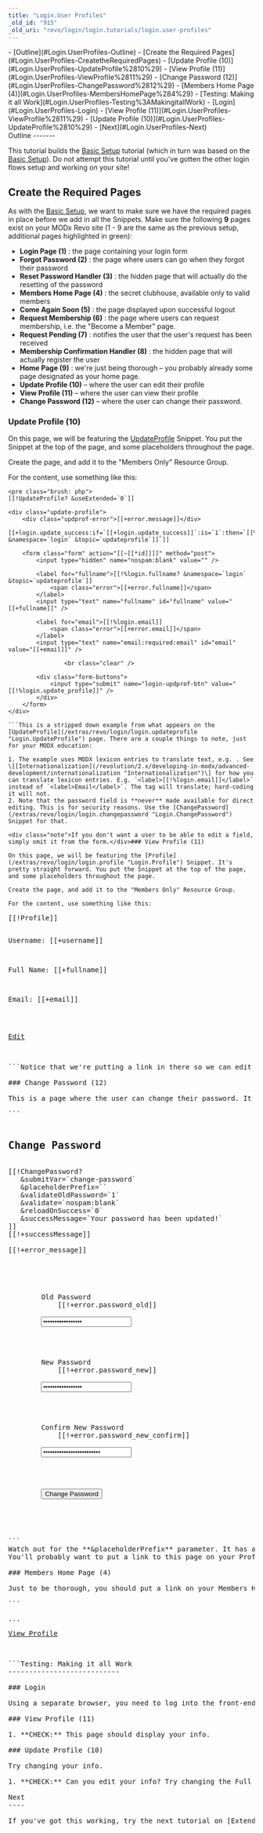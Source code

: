 ```yaml
---
title: "Login.User Profiles"
_old_id: "915"
_old_uri: "revo/login/login.tutorials/login.user-profiles"
---
```


<div>- [Outline](#Login.UserProfiles-Outline)
- [Create the Required Pages](#Login.UserProfiles-CreatetheRequiredPages)
  - [Update Profile (10)](#Login.UserProfiles-UpdateProfile%2810%29)
  - [View Profile (11)](#Login.UserProfiles-ViewProfile%2811%29)
  - [Change Password (12)](#Login.UserProfiles-ChangePassword%2812%29)
  - [Members Home Page (4)](#Login.UserProfiles-MembersHomePage%284%29)
- [Testing: Making it all Work](#Login.UserProfiles-Testing%3AMakingitallWork)
  - [Login](#Login.UserProfiles-Login)
  - [View Profile (11)](#Login.UserProfiles-ViewProfile%2811%29)
  - [Update Profile (10)](#Login.UserProfiles-UpdateProfile%2810%29)
- [Next](#Login.UserProfiles-Next)

</div>Outline
-------

This tutorial builds the [Basic Setup](/extras/revo/login/login.tutorials/login.request-membership "Login.Request Membership") tutorial (which in turn was based on the [Basic Setup](/extras/revo/login/login.tutorials/login.basic-setup "Login.Basic Setup")). Do not attempt this tutorial until you've gotten the other login flows setup and working on your site!

Create the Required Pages
-------------------------

As with the [Basic Setup](/extras/revo/login/login.tutorials/login.basic-setup "Login.Basic Setup"), we want to make sure we have the required pages in place before we add in all the Snippets. Make sure the following **9** pages exist on your MODx Revo site (1 - 9 are the same as the previous setup, additional pages highlighted in green):

- **Login Page (1)** : the page containing your login form
- **Forgot Password (2)** : the page where users can go when they forgot their password
- **Reset Password Handler (3)** : the hidden page that will actually do the resetting of the password
- **Members Home Page (4)** : the secret clubhouse, available only to valid members
- **Come Again Soon (5)** : the page displayed upon successful logout
- **Request Membership (6)** : the page where users can request membership, i.e. the "Become a Member" page.
- **Request Pending (7)** : notifies the user that the user's request has been received
- **Membership Confirmation Handler (8)** : the hidden page that will actually register the user
- **Home Page (9)** : we're just being thorough – you probably already some page designated as your home page.
- **Update Profile (10)** – where the user can edit their profile
- **View Profile (11)** – where the user can view their profile
- **Change Password (12)** – where the user can change their password.

### Update Profile (10)

On this page, we will be featuring the [UpdateProfile](/extras/revo/login/login.updateprofile "Login.UpdateProfile") Snippet. You put the Snippet at the top of the page, and some placeholders throughout the page.

Create the page, and add it to the "Members Only" Resource Group.

For the content, use something like this:

```
<pre class="brush: php">
[[!UpdateProfile? &useExtended=`0`]]
 
<div class="update-profile">
    <div class="updprof-error">[[+error.message]]</div>
    [[+login.update_success:if=`[[+login.update_success]]`:is=`1`:then=`[[%login.profile_updated? &namespace=`login` &topic=`updateprofile`]]`]]
 
    <form class="form" action="[[~[[*id]]]]" method="post">
        <input type="hidden" name="nospam:blank" value="" />
 
        <label for="fullname">[[!%login.fullname? &namespace=`login` &topic=`updateprofile`]]
            <span class="error">[[+error.fullname]]</span>
        </label>
        <input type="text" name="fullname" id="fullname" value="[[+fullname]]" />
 
        <label for="email">[[!%login.email]]
            <span class="error">[[+error.email]]</span>
        </label>
        <input type="text" name="email:required:email" id="email" value="[[+email]]" />
 
                <br class="clear" />
 
        <div class="form-buttons">
            <input type="submit" name="login-updprof-btn" value="[[!%login.update_profile]]" />
        </div>
    </form>
</div>

```This is a stripped down example from what appears on the [UpdateProfile](/extras/revo/login/login.updateprofile "Login.UpdateProfile") page. There are a couple things to note, just for your MODX education:

1. The example uses MODX lexicon entries to translate text, e.g. . See \[[Internationalization](/revolution/2.x/developing-in-modx/advanced-development/internationalization "Internationalization")\] for how you can translate lexicon entries. E.g. `<label>[[!%login.email]]</label>` instead of `<label>Email</label>`. The tag will translate; hard-coding it will not.
2. Note that the password field is **never** made available for direct editing. This is for security reasons. Use the [ChangePassword](/extras/revo/login/login.changepassword "Login.ChangePassword") Snippet for that.

<div class="note">If you don't want a user to be able to edit a field, simply omit it from the form.</div>### View Profile (11)

On this page, we will be featuring the [Profile](/extras/revo/login/login.profile "Login.Profile") Snippet. It's pretty straight forward. You put the Snippet at the top of the page, and some placeholders throughout the page.

Create the page, and add it to the "Members Only" Resource Group.

For the content, use something like this:

```
<pre class="brush: php">
[[!Profile]]
 
<p>Username: [[+username]]</p>
<p>Full Name: [[+fullname]]</p>
<p>Email: [[+email]]</p>

<p><a href="[[~10]]">Edit</a></p>

```Notice that we're putting a link in there so we can edit the profile. Remember: the password is never made available for security reasons.

### Change Password (12)

This is a page where the user can change their password. It happens on a separate page. We're just following along with \[[ChangePassword](/extras/revo/login/login.changepassword "Login.ChangePassword")\] playbook.

```
<pre class="brush: php">
<h2>Change Password</h2>
[[!ChangePassword?
   &submitVar=`change-password`
   &placeholderPrefix=``
   &validateOldPassword=`1`
   &validate=`nospam:blank`
   &reloadOnSuccess=`0`
   &successMessage=`Your password has been updated!`
]]
<div>[[!+successMessage]]</div>
<div class="updprof-error">[[!+error_message]]</div>
<form class="form" action="[[~[[*id]]]]" method="post">
    <input type="hidden" name="nospam" value="" />
    <div class="ff">
        <label for="password_old">Old Password
            <span class="error">[[!+error.password_old]]</span>
        </label>
        <input type="password" name="password_old" id="password_old" value="[[+password_old]]" />
    </div>
    <div class="ff">
        <label for="password_new">New Password
            <span class="error">[[!+error.password_new]]</span>
        </label>
        <input type="password" name="password_new" id="password_new" value="[[+password_new]]" />
    </div>
    <div class="ff">
        <label for="password_new_confirm">Confirm New Password
            <span class="error">[[!+error.password_new_confirm]]</span>
        </label>
        <input type="password" name="password_new_confirm" id="password_new_confirm" value="[[+password_new_confirm]]" />
    </div>
    <div class="ff">
        <input type="submit" name="change-password" value="Change Password" />
    </div>
</form>

```<div class="note">Watch out for the **&placeholderPrefix** parameter. It has a default of "logcp.", which can have unintended consequences ... so you will almost set this parameter.</div>You'll probably want to put a link to this page on your Profile Editing page.

### Members Home Page (4)

Just to be thorough, you should put a link on your Members Home Page so users can view their profile, e.g.

```
<pre class="brush: php">
...
<p><a href="[[~11]]">View Profile</a></p>

```Testing: Making it all Work
---------------------------

### Login

Using a separate browser, you need to log into the front-end. This stuff should work from the previous tutorial.

### View Profile (11)

1. **CHECK:** This page should display your info.

### Update Profile (10)

Try changing your info.

1. **CHECK:** Can you edit your info? Try changing the Full Name or Email and saving.

Next
----

If you've got this working, try the next tutorial on [Extended User Profiles](/extras/revo/login/login.tutorials/login.extended-user-profiles "Login.Extended User Profiles"). See also the tutorial on [Using Custom Fields](/extras/revo/login/login.tutorials/login.using-custom-fields "Login.Using Custom Fields")